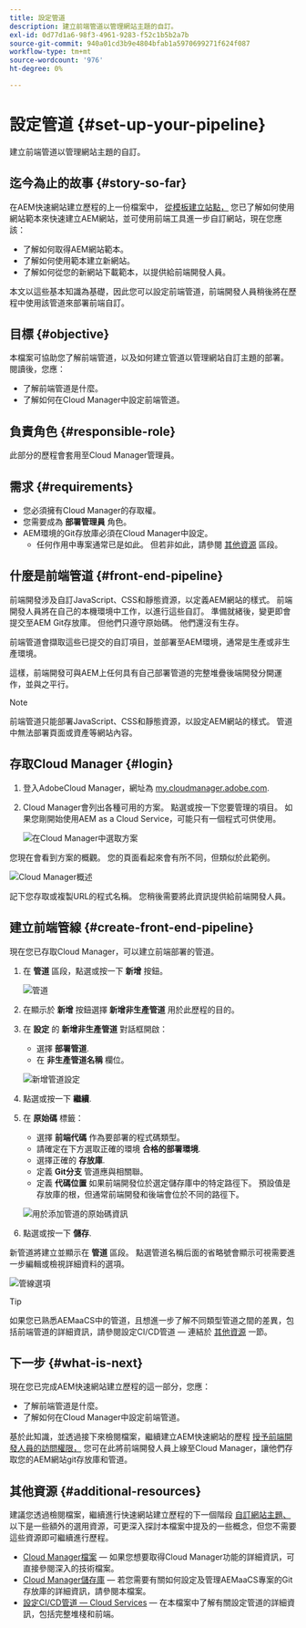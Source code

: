 ```yaml
---
title: 設定管道
description: 建立前端管道以管理網站主題的自訂。
exl-id: 0d77d1a6-98f3-4961-9283-f52c1b5b2a7b
source-git-commit: 940a01cd3b9e4804bfab1a5970699271f624f087
workflow-type: tm+mt
source-wordcount: '976'
ht-degree: 0%

---
```


# 設定管道 {#set-up-your-pipeline}

建立前端管道以管理網站主題的自訂。

## 迄今為止的故事 {#story-so-far}

在AEM快速網站建立歷程的上一份檔案中， [從模板建立站點，](create-site.md) 您已了解如何使用網站範本來快速建立AEM網站，並可使用前端工具進一步自訂網站，現在您應該：

* 了解如何取得AEM網站範本。
* 了解如何使用範本建立新網站。
* 了解如何從您的新網站下載範本，以提供給前端開發人員。

本文以這些基本知識為基礎，因此您可以設定前端管道，前端開發人員稍後將在歷程中使用該管道來部署前端自訂。

## 目標 {#objective}

本檔案可協助您了解前端管道，以及如何建立管道以管理網站自訂主題的部署。 閱讀後，您應：

* 了解前端管道是什麼。
* 了解如何在Cloud Manager中設定前端管道。

## 負責角色 {#responsible-role}

此部分的歷程會套用至Cloud Manager管理員。

## 需求 {#requirements}

* 您必須擁有Cloud Manager的存取權。
* 您需要成為 **部署管理員** 角色。
* AEM環境的Git存放庫必須在Cloud Manager中設定。
   * 任何作用中專案通常已是如此。 但若非如此，請參閱 [其他資源](#additional-resources) 區段。

## 什麼是前端管道 {#front-end-pipeline}

前端開發涉及自訂JavaScript、CSS和靜態資源，以定義AEM網站的樣式。 前端開發人員將在自己的本機環境中工作，以進行這些自訂。 準備就緒後，變更即會提交至AEM Git存放庫。 但他們只遵守原始碼。 他們還沒有生存。

前端管道會擷取這些已提交的自訂項目，並部署至AEM環境，通常是生產或非生產環境。

這樣，前端開發可與AEM上任何具有自己部署管道的完整堆疊後端開發分開運作，並與之平行。

>[!NOTE]
>
>前端管道只能部署JavaScript、CSS和靜態資源，以設定AEM網站的樣式。 管道中無法部署頁面或資產等網站內容。

## 存取Cloud Manager {#login}

1. 登入AdobeCloud Manager，網址為 [my.cloudmanager.adobe.com](https://my.cloudmanager.adobe.com/).

1. Cloud Manager會列出各種可用的方案。 點選或按一下您要管理的項目。 如果您剛開始使用AEM as a Cloud Service，可能只有一個程式可供使用。

   ![在Cloud Manager中選取方案](assets/cloud-manager-select-program.png)

您現在會看到方案的概觀。 您的頁面看起來會有所不同，但類似於此範例。

![Cloud Manager概述](assets/cloud-manager-overview.png)

記下您存取或複製URL的程式名稱。 您稍後需要將此資訊提供給前端開發人員。

## 建立前端管線 {#create-front-end-pipeline}

現在您已存取Cloud Manager，可以建立前端部署的管道。

1. 在 **管道** 區段，點選或按一下 **新增** 按鈕。

   ![管道](assets/pipelines-add.png)

1. 在顯示於 **新增** 按鈕選擇 **新增非生產管道** 用於此歷程的目的。

1. 在 **設定** 的 **新增非生產管道** 對話框開啟：
   * 選擇 **部署管道**.
   * 在 **非生產管道名稱** 欄位。

   ![新增管道設定](assets/add-pipeline-configuration.png)

1. 點選或按一下 **繼續**.

1. 在 **原始碼** 標籤：
   * 選擇 **前端代碼** 作為要部署的程式碼類型。
   * 請確定在下方選取正確的環境 **合格的部署環境**.
   * 選擇正確的 **存放庫**.
   * 定義 **Git分支** 管道應與相關聯。
   * 定義 **代碼位置** 如果前端開發位於選定儲存庫中的特定路徑下。 預設值是存放庫的根，但通常前端開發和後端會位於不同的路徑下。

   ![用於添加管道的原始碼資訊](assets/add-pipeline-source-code.png)

1. 點選或按一下 **儲存**.

新管道將建立並顯示在 **管道** 區段。 點選管道名稱后面的省略號會顯示可視需要進一步編輯或檢視詳細資料的選項。

![管線選項](assets/new-pipeline.png)

>[!TIP]
>
>如果您已熟悉AEMaaCS中的管道，且想進一步了解不同類型管道之間的差異，包括前端管道的詳細資訊，請參閱設定CI/CD管道 — 連結於 [其他資源](#additional-resources) 一節。

## 下一步 {#what-is-next}

現在您已完成AEM快速網站建立歷程的這一部分，您應：

* 了解前端管道是什麼。
* 了解如何在Cloud Manager中設定前端管道。

基於此知識，並透過接下來檢閱檔案，繼續建立AEM快速網站的歷程 [授予前端開發人員的訪問權限，](grant-access.md) 您可在此將前端開發人員上線至Cloud Manager，讓他們存取您的AEM網站git存放庫和管道。

## 其他資源 {#additional-resources}

建議您透過檢閱檔案，繼續進行快速網站建立歷程的下一個階段 [自訂網站主題、](customize-theme.md) 以下是一些額外的選用資源，可更深入探討本檔案中提及的一些概念，但您不需要這些資源即可繼續進行歷程。

* [Cloud Manager檔案](https://experienceleague.adobe.com/docs/experience-manager-cloud-service/onboarding/onboarding-concepts/cloud-manager-introduction.html)  — 如果您想要取得Cloud Manager功能的詳細資訊，可直接參閱深入的技術檔案。
* [Cloud Manager儲存庫](/help/implementing/cloud-manager/managing-code/cloud-manager-repositories.md)  — 若您需要有關如何設定及管理AEMaaCS專案的Git存放庫的詳細資訊，請參閱本檔案。
* [設定CI/CD管道 — Cloud Services](/help/implementing/cloud-manager/configuring-pipelines/introduction-ci-cd-pipelines.md)  — 在本檔案中了解有關設定管道的詳細資訊，包括完整堆棧和前端。

